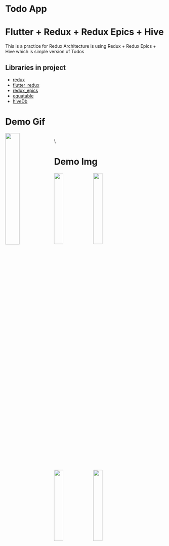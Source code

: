# Todo App
# Flutter + Redux + Redux Epics + Hive

This is a practice for Redux Architecture is using Redux + Redux Epics + Hive which is simple version of Todos

## Libraries in project
- [redux](https://pub.dartlang.org/packages/redux)
- [flutter_redux](https://pub.dartlang.org/packages/flutter_redux)
- [redux_epics](https://pub.dartlang.org/packages/redux_epics)
- [equatable](https://pub.dartlang.org/packages/equatable)
- [hiveDb](https://github.com/hivedb/hive)

# Demo Gif

<img align="left" width="30%" src="https://raw.githubusercontent.com/duythien0912/thien-todo/master/demo/demo.gif">


<br/>\

# Demo Img

<img align="center" width="24%" src="https://raw.githubusercontent.com/duythien0912/thien-todo/master/demo/1.png">
<img align="left" width="24%" src="https://raw.githubusercontent.com/duythien0912/thien-todo/master/demo/2.png">
<img align="left" width="24%" src="https://raw.githubusercontent.com/duythien0912/thien-todo/master/demo/3.png">
<img align="left" width="24%" src="https://raw.githubusercontent.com/duythien0912/thien-todo/master/demo/4.png">

